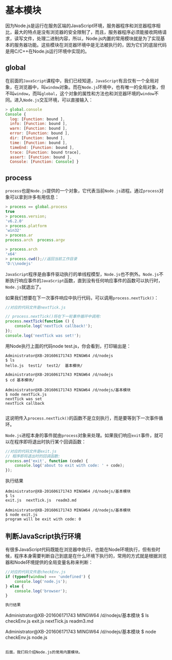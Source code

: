 # 基本模块
因为Node.js是运行在服务区端的JavaScript环境，服务器程序和浏览器程序相比，最大的特点是没有浏览器的安全限制了，而且，服务器程序必须能接收网络请求，读写文件，处理二进制内容，所以，Node.js内置的常用模块就是为了实现基本的服务器功能。这些模块在浏览器环境中是无法被执行的，因为它们的底层代码是用C/C++在Node.js运行环境中实现的。

## global
在前面的`JavaScript`课程中，我们已经知道，`JavaScript`有且仅有一个全局对象，在浏览器中，叫`window`对象。而在`Node.js`环境中，也有唯一的全局对象，但不叫`window`，而叫`global`，这个对象的属性和方法也和浏览器环境的`window`不同。进入`Node.js`交互环境，可以直接输入：
```JavaScript
> global.console
Console {
  log: [Function: bound ],
  info: [Function: bound ],
  warn: [Function: bound ],
  error: [Function: bound ],
  dir: [Function: bound ],
  time: [Function: bound ],
  timeEnd: [Function: bound ],
  trace: [Function: bound trace],
  assert: [Function: bound ],
  Console: [Function: Console] }

```
## process
`process`也是`Node.js`提供的一个对象，它代表当前`Node.js`进程。通过`process`对象可以拿到许多有用信息：
```JavaScript
> process == global.process
true
> process.version;
'v6.2.0'
> process.platform
'win32'
> process.ar
process.arch  process.argv

> process.arch
'x64'
> process.cwd();//返回当前工作目录
'D:\\nodejs'

```

`JavaScript`程序是由事件驱动执行的单线程模型，`Node.js`也不例外。`Node.js`不断执行响应事件的`JavaScript`函数，直到没有任何响应事件的函数可以执行时，`Node.js`就退出了。

如果我们想要在下一次事件响应中执行代码，可以调用`process.nextTick()`：
```JavaScript
//对应的代码文件是nextTick.js

// process.nextTick()将在下一轮事件循环中调用:
process.nextTick(function () {
    console.log('nextTick callback!');
});
console.log('nextTick was set!');
```
用Node执行上面的代码node test.js，你会看到，打印输出是：
```
Administrator@XB-201606171743 MINGW64 /d/nodejs
$ ls
hello.js  test1/  test2/  基本模块/

Administrator@XB-201606171743 MINGW64 /d/nodejs
$ cd 基本模块/

Administrator@XB-201606171743 MINGW64 /d/nodejs/基本模块
$ node nextTick.js
nextTick was set
nextTick callback


```
这说明传入`process.nextTick()`的函数不是立刻执行，而是要等到下一次事件循环。

`Node.js`进程本身的事件就由`process`对象来处理。如果我们响应`exit`事件，就可以在程序即将退出时执行某个回调函数：
```JavaScript
//对应的代码文件是exit.js
// 程序即将退出时的回调函数:
process.on('exit', function (code) {
    console.log('about to exit with code: ' + code);
});
```
执行结果
```
Administrator@XB-201606171743 MINGW64 /d/nodejs/基本模块
$ ls
exit.js  nextTick.js  readm3.md

Administrator@XB-201606171743 MINGW64 /d/nodejs/基本模块
$ node exit.js
program will be exit with code: 0

```
## 判断JavaScript执行环境
有很多JavaScript代码既能在浏览器中执行，也能在Node环境执行，但有些时候，程序本身需要判断自己到底是在什么环境下执行的，常用的方式就是根据浏览器和Node环境提供的全局变量名称来判断：
```JavaScript
//对应的代码文件是checkEnv.js
if (typeof(window) === 'undefined') {
    console.log('node.js');
} else {
    console.log('browser');
}

执行结果
```
Administrator@XB-201606171743 MINGW64 /d/nodejs/基本模块
$ ls
checkEnv.js  exit.js  nextTick.js  readm3.md

Administrator@XB-201606171743 MINGW64 /d/nodejs/基本模块
$ node checkEnv.js
node.js
```

后面，我们将介绍Node.js的常用内置模块。
```
